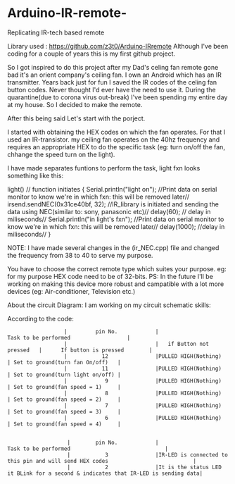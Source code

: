 # Arduino-IR-remote-
Replicating IR-tech based remote 


Library used : https://github.com/z3t0/Arduino-IRremote
Although I've been coding for a couple of years this is my first github project.

So I got inspired to do this project after my Dad's celing fan remote gone bad it's an orient company's ceiling fan. I own an Android which has an IR transmitter. Years back just for fun I saved the IR codes of the celing fan button codes. Never thought I'd ever have the need to use it. 
During the quarantine(due to corona virus out-break) I've been spending my entire day at my house. So I decided to make the remote.

After this being said Let's start with the porject.

I started with obtaining the HEX codes on which the fan operates. For that I used an IR-transistor. 
my ceiling fan operates on the 40hz frequency and requires an appropriate HEX to do the specific task (eg: turn on/off the fan, chhange the speed turn on the light).

I have made separates funtions to perform the task, light fxn looks something like this:

 light()                                    // function initiates
{ 
  Serial.println("light on");               //Print data on serial monitor to know we're in which fxn: this will be removed later//
  irsend.sendNEC(0x31ce40bf, 32);           //IR_library is initiated and sending the data using NEC(similar to: sony, panasonic etc)//
  delay(60);                                // delay in miliseconds//
  Serial.println("in light's fxn");         //Print data on serial monitor to know we're in which fxn: this will be removed later//
  delay(1000);                              //delay in miliseconds//
}

NOTE: I have made several changes in the (ir_NEC.cpp) file and changed the frequency from 38 to 40 to serve my purpose.

You have to choose the correct remote type which suites your purpose. eg: for my purpose HEX code need to be of 32-bits.
PS: In the future I'll be working on making this device more robust and campatible with a lot more devices (eg: Air-conditioner, Television etc.)


About the circuit Diagram: I am working on my circuit schematic skills:

According to the code:

                      |         pin No.            |                        Task to be performed                  |
                      |                            |   if Button not pressed   |      If button is pressed        |
                      |           12               |PULLED HIGH(Nothing)       | Set to ground(turn fan On/off)   |
                      |           11               |PULLED HIGH(Nothing)       | Set to ground(turn light on/off) |
                      |            9               |PULLED HIGH(Nothing)       | Set to ground(fan speed = 1)     |
                      |            8               |PULLED HIGH(Nothing)       | Set to ground(fan speed = 2)     |
                      |            7               |PULLED HIGH(Nothing)       | Set to ground(fan speed = 3)     |
                      |            6               |PULLED HIGH(Nothing)       | Set to ground(fan speed = 4)     |


                       |        pin No.            |                                Task to be performed                              |
                       |           3               |IR-LED is connected to this pin and will send HEX codes                           |
                       |           2               |It is the status LED it BLink for a second & indicates that IR-LED is sending data|
